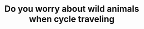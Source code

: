 ---
layout: community
category: community
title: "Do you worry about wild animals when cycle traveling"
description: "Do you worry about wild animals when traveling, like tigers, lions and bears? Never had to worry about Tiger. Huge Brown bear, occasionally White bear, Mountain lions, and snakes have all crossed my path. Stay safe and enjoy the animals."
isTopLevel: false
isSingleLevel: false
isArticle: false
datePublished: 2022-08-10 20:25:00 +0300
dateModified: 2022-08-10 20:25:00 +0300
published: true
---